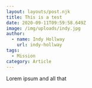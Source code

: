 ```yaml
---
layout: layouts/post.njk
title: This is a test
date: 2020-09-11T09:59:58.649Z
image: /img/uploads/indy.jpg
author:
  - name: Indy Hollway
    url: indy-hollway
tags:
  - Mission
category: Article
---
```

Lorem ipsum and all that